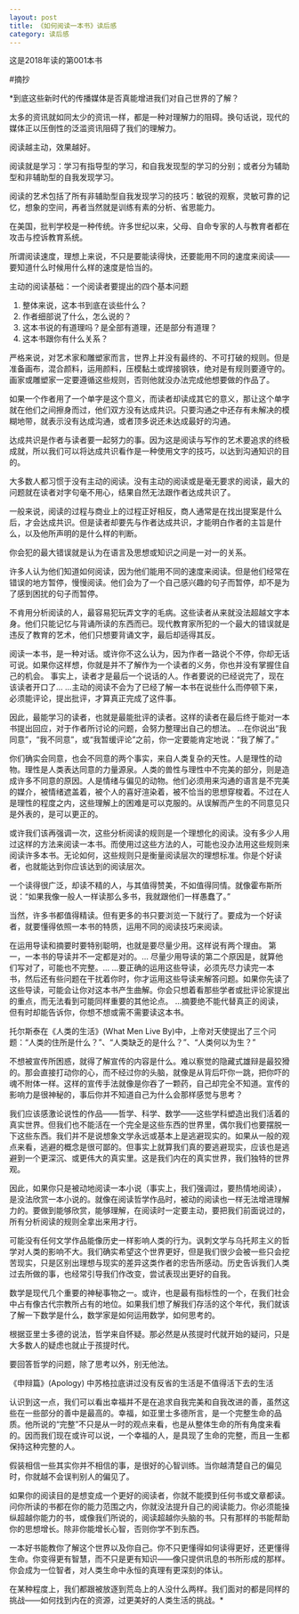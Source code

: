 ```yaml
---
layout: post
title: 《如何阅读一本书》读后感
category: 读后感
---
```

这是2018年读的第001本书

#摘抄

*到底这些新时代的传播媒体是否真能增进我们对自己世界的了解？

太多的资讯就如同太少的资讯一样，都是一种对理解力的阻碍。换句话说，现代的媒体正以压倒性的泛滥资讯阻碍了我们的理解力。

阅读越主动，效果越好。

阅读就是学习：学习有指导型的学习，和自我发现型的学习的分别；或者分为辅助型和非辅助型的自我发现学习。

阅读的艺术包括了所有非辅助型自我发现学习的技巧：敏锐的观察，灵敏可靠的记忆，想象的空间，再者当然就是训练有素的分析、省思能力。

在美国，批判学校是一种传统。许多世纪以来，父母、自命专家的人与教育者都在攻击与控诉教育系统。

所谓阅读速度，理想上来说，不只是要能读得快，还要能用不同的速度来阅读——要知道什么时候用什么样的速度是恰当的。

主动的阅读基础：一个阅读者要提出的四个基本问题
1. 整体来说，这本书到底在谈些什么？
2. 作者细部说了什么，怎么说的？
3. 这本书说的有道理吗？是全部有道理，还是部分有道理？
4. 这本书跟你有什么关系？

严格来说，对艺术家和雕塑家而言，世界上并没有最终的、不可打破的规则。但是准备画布，混合颜料，运用颜料，压模黏土或焊接钢铁，绝对是有规则要遵守的。画家或雕塑家一定要遵循这些规则，否则他就没办法完成他想要做的作品了。

如果一个作者用了一个单字是这个意义，而读者却读成其它的意义，那让这个单字就在他们之间擦身而过，他们双方没有达成共识。只要沟通之中还存有未解决的模糊地带，就表示没有达成沟通，或者顶多说还未达成最好的沟通。

达成共识是作者与读者要一起努力的事。因为这是阅读与写作的艺术要追求的终极成就，所以我们可以将达成共识看作是一种使用文字的技巧，以达到沟通知识的目的。

大多数人都习惯于没有主动的阅读。没有主动的阅读或是毫无要求的阅读，最大的问题就在读者对字句毫不用心，结果自然无法跟作者达成共识了。

一般来说，阅读的过程与商业上的过程正好相反，商人通常是在找出提案是什么后，才会达成共识。但是读者却要先与作者达成共识，才能明白作者的主旨是什么，以及他所声明的是什么样的判断。

你会犯的最大错误就是认为在语言及思想或知识之间是一对一的关系。

许多人认为他们知道如何阅读，因为他们能用不同的速度来阅读。但是他们经常在错误的地方暂停，慢慢阅读。他们会为了一个自己感兴趣的句子而暂停，却不是为了感到困扰的句子而暂停。

不肯用分析阅读的人，最容易犯玩弄文字的毛病。这些读者从来就没法超越文字本身。他们只能记忆与背诵所读的东西而已。现代教育家所犯的一个最大的错误就是违反了教育的艺术，他们只想要背诵文字，最后却适得其反。

阅读一本书，是一种对话。或许你不这么认为，因为作者一路说个不停，你却无话可说。如果你这样想，你就是并不了解作为一个读者的义务，你也并没有掌握住自己的机会。
事实上，读者才是最后一个说话的人。作者要说的已经说完了，现在该读者开口了…
…主动的阅读不会为了已经了解一本书在说些什么而停顿下来，必须能评论，提出批评，才算真正完成了这件事。

因此，最能学习的读者，也就是最能批评的读者。这样的读者在最后终于能对一本书提出回应，对于作者所讨论的问题，会努力整理出自己的想法。
…在你说出“我同意”，“我不同意”，或“我暂缓评论”之前，你一定要能肯定地说：“我了解了。”

你们确实会同意，也会不同意的两个事实，来自人类复杂的天性。人是理性的动物。理性是人类表达同意的力量源泉。人类的兽性与理性中不完美的部分，则是造成许多不同意的原因。人是情绪与偏见的动物。他们必须用来沟通的语言是不完美的媒介，被情绪遮盖着，被个人的喜好渲染着，被不恰当的思想穿梭着。不过在人是理性的程度之内，这些理解上的困难是可以克服的。从误解而产生的不同意见只是外表的，是可以更正的。

或许我们该再强调一次，这些分析阅读的规则是一个理想化的阅读。没有多少人用过这样的方法来阅读一本书。而使用过这些方法的人，可能也没办法用这些规则来阅读许多本书。无论如何，这些规则只是衡量阅读层次的理想标准。你是个好读者，也就能达到你应该达到的阅读层次。

一个读得很广泛，却读不精的人，与其值得赞美，不如值得同情。就像霍布斯所说：“如果我像一般人一样读那么多书，我就跟他们一样愚蠢了。”

当然，许多书都值得精读。但有更多的书只要浏览一下就行了。要成为一个好读者，就要懂得依照一本书的特质，运用不同的阅读技巧来阅读。

在运用导读和摘要时要特别聪明，也就是要尽量少用。这样说有两个理由。
第一，一本书的导读并不一定都是对的。…
尽量少用导读的第二个原因是，就算他们写对了，可能也不完整。…
…要正确的运用这些导读，必须先尽力读完一本书，然后还有些问题在干扰着你时，你才运用这些导读来解答问题。如果你先读了这些导读，可能会让你对这本书产生曲解。你会只想着看那些学者或批评论家提出的重点，而无法看到可能同样重要的其他论点。
…摘要绝不能代替真正的阅读，但有时却能告诉你，你想不想或需不需要读这本书。

托尔斯泰在《人类的生活》(What Men Live By)中，上帝对天使提出了三个问题：“人类的住所是什么？”、“人类缺乏的是什么？”、“人类何以为生？”

不想被宣传所困惑，就得了解宣传的内容是什么。难以察觉的隐藏式雄辩是最狡猾的。那会直接打动你的心，而不经过你的头脑，就像是从背后吓你一跳，把你吓的魂不附体一样。这样的宣传手法就像是你吞了一颗药，自己却完全不知道。宣传的影响力是很神秘的，事后你并不知道自己为什么会那样感觉与思考？

我们应该感激论说性的作品——哲学、科学、数学——这些学科塑造出我们活着的真实世界。但我们也不能活在一个完全是这些东西的世界里，偶尔我们也要摆脱一下这些东西。我们并不是说想象文学永远或基本上是逃避现实的。如果从一般的观点来看，逃避的概念是很可鄙的。但事实上就算我们真的要逃避现实，应该也是逃避到一个更深沉、或更伟大的真实里。这是我们内在的真实世界，我们独特的世界观。

因此，如果你只是被动地阅读一本小说（事实上，我们强调过，要热情地阅读），是没法欣赏一本小说的。就像在阅读哲学作品时，被动的阅读也一样无法增进理解力的。要做到能够欣赏，能够理解，在阅读时一定要主动，要把我们前面说过的，所有分析阅读的规则全拿出来用才行。

可能没有任何文学作品能像历史一样影响人类的行为。讽刺文学与乌托邦主义的哲学对人类的影响不大。我们确实希望这个世界更好，但是我们很少会被一些只会挖苦现实，只是区别出理想与现实的差异这类作者的忠告所感动。历史告诉我们人类过去所做的事，也经常引导我们作改变，尝试表现出更好的自我。

数学是现代几个重要的神秘事物之一。或许，也是最有指标性的一个，在我们社会中占有像古代宗教所占有的地位。如果我们想了解我们存活的这个年代，我们就该了解一下数学是什么，数学家是如何运用数学，如何思考的。

根据亚里士多德的说法，哲学来自怀疑。那必然是从孩提时代就开始的疑问，只是大多数人的疑虑也就止于孩提时代。

要回答哲学的问题，除了思考以外，别无他法。

《申辩篇》(Apology) 中苏格拉底讲过没有反省的生活是不值得活下去的生活

认识到这一点，我们可以看出幸福并不是在追求自我完美和自我改进的善，虽然这些在一些部分的善中是最高的。幸福，如亚里士多德所言，是一个完整生命的品质。他所说的“完整”不只是从一时的观点来看，也是从整体生命的所有角度来看的。因而我们现在或许可以说，一个幸福的人，是具现了生命的完整，而且一生都保持这种完整的人。

假装相信一些其实你并不相信的事，是很好的心智训练。当你越清楚自己的偏见时，你就越不会误判别人的偏见了。

如果你的阅读目的是想变成一个更好的阅读者，你就不能摸到任何书或文章都读。问你所读的书都在你的能力范围之内，你就没法提升自己的阅读能力。你必须能操纵超越你能力的书，或像我们所说的，阅读超越你头脑的书。只有那样的书能帮助你的思想增长。除非你能增长心智，否则你学不到东西。

一本好书能教你了解这个世界以及你自己。你不只更懂得如何读得更好，还更懂得生命。你变得更有智慧，而不只是更有知识——像只提供讯息的书所形成的那样。你会成为一位智者，对人类生命中永恒的真理有更深刻的体认。

在某种程度上，我们都跟被放逐到荒岛上的人没什么两样。我们面对的都是同样的挑战——如何找到内在的资源，过更美好的人类生活的挑战。*

